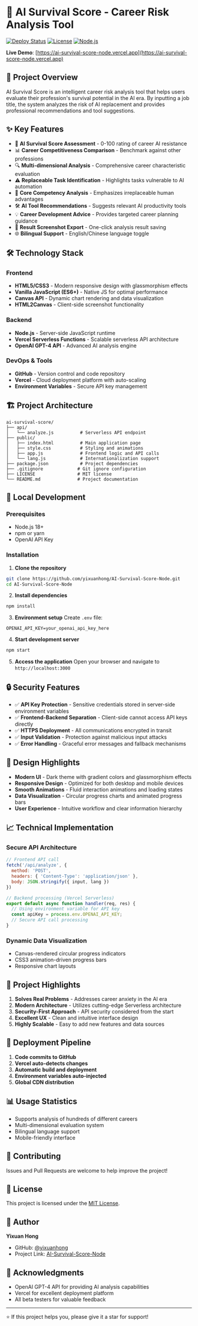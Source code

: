# 🧠 AI Survival Score - Career Risk Analysis Tool

[![Deploy Status](https://img.shields.io/badge/deploy-success-brightgreen)](https://ai-survival-score-node.vercel.app)
[![License](https://img.shields.io/badge/license-MIT-blue.svg)](LICENSE)
[![Node.js](https://img.shields.io/badge/node.js-v18+-green.svg)](https://nodejs.org/)

**Live Demo**: [https://ai-survival-score-node.vercel.app](https://ai-survival-score-node.vercel.app)

## 📖 Project Overview

AI Survival Score is an intelligent career risk analysis tool that helps users evaluate their profession's survival potential in the AI era. By inputting a job title, the system analyzes the risk of AI replacement and provides professional recommendations and tool suggestions.

## ✨ Key Features

- 🎯 **AI Survival Score Assessment** - 0-100 rating of career AI resistance
- 📊 **Career Competitiveness Comparison** - Benchmark against other professions  
- 🔍 **Multi-dimensional Analysis** - Comprehensive career characteristic evaluation
- ⚠️ **Replaceable Task Identification** - Highlights tasks vulnerable to AI automation
- 💪 **Core Competency Analysis** - Emphasizes irreplaceable human advantages
- 🛠️ **AI Tool Recommendations** - Suggests relevant AI productivity tools
- 💡 **Career Development Advice** - Provides targeted career planning guidance
- 📸 **Result Screenshot Export** - One-click analysis result saving
- 🌐 **Bilingual Support** - English/Chinese language toggle

## 🛠️ Technology Stack

### Frontend
- **HTML5/CSS3** - Modern responsive design with glassmorphism effects
- **Vanilla JavaScript (ES6+)** - Native JS for optimal performance
- **Canvas API** - Dynamic chart rendering and data visualization
- **HTML2Canvas** - Client-side screenshot functionality

### Backend
- **Node.js** - Server-side JavaScript runtime
- **Vercel Serverless Functions** - Scalable serverless API architecture
- **OpenAI GPT-4 API** - Advanced AI analysis engine

### DevOps & Tools
- **GitHub** - Version control and code repository
- **Vercel** - Cloud deployment platform with auto-scaling
- **Environment Variables** - Secure API key management

## 🏗️ Project Architecture

```
ai-survival-score/
├── api/
│   └── analyze.js          # Serverless API endpoint
├── public/
│   ├── index.html          # Main application page
│   ├── style.css           # Styling and animations
│   ├── app.js              # Frontend logic and API calls
│   └── lang.js             # Internationalization support
├── package.json            # Project dependencies
├── .gitignore             # Git ignore configuration
├── LICENSE                # MIT license
└── README.md              # Project documentation
```

## 🚀 Local Development

### Prerequisites
- Node.js 18+
- npm or yarn
- OpenAI API Key

### Installation

1. **Clone the repository**
```bash
git clone https://github.com/yixuanhong/AI-Survival-Score-Node.git
cd AI-Survival-Score-Node
```

2. **Install dependencies**
```bash
npm install
```

3. **Environment setup**
Create `.env` file:
```env
OPENAI_API_KEY=your_openai_api_key_here
```

4. **Start development server**
```bash
npm start
```

5. **Access the application**
Open your browser and navigate to `http://localhost:3000`

## 🔒 Security Features

- ✅ **API Key Protection** - Sensitive credentials stored in server-side environment variables
- ✅ **Frontend-Backend Separation** - Client-side cannot access API keys directly
- ✅ **HTTPS Deployment** - All communications encrypted in transit
- ✅ **Input Validation** - Protection against malicious input attacks
- ✅ **Error Handling** - Graceful error messages and fallback mechanisms

## 🎨 Design Highlights

- **Modern UI** - Dark theme with gradient colors and glassmorphism effects
- **Responsive Design** - Optimized for both desktop and mobile devices
- **Smooth Animations** - Fluid interaction animations and loading states
- **Data Visualization** - Circular progress charts and animated progress bars
- **User Experience** - Intuitive workflow and clear information hierarchy

## 📈 Technical Implementation

### Secure API Architecture
```javascript
// Frontend API call
fetch('/api/analyze', {
  method: 'POST',
  headers: { 'Content-Type': 'application/json' },
  body: JSON.stringify({ input, lang })
})

// Backend processing (Vercel Serverless)
export default async function handler(req, res) {
  // Using environment variable for API key
  const apiKey = process.env.OPENAI_API_KEY;
  // Secure API call processing
}
```

### Dynamic Data Visualization
- Canvas-rendered circular progress indicators
- CSS3 animation-driven progress bars  
- Responsive chart layouts

## 🌟 Project Highlights

1. **Solves Real Problems** - Addresses career anxiety in the AI era
2. **Modern Architecture** - Utilizes cutting-edge Serverless architecture
3. **Security-First Approach** - API security considered from the start
4. **Excellent UX** - Clean and intuitive interface design
5. **Highly Scalable** - Easy to add new features and data sources

## 🔄 Deployment Pipeline

1. **Code commits to GitHub**
2. **Vercel auto-detects changes**
3. **Automatic build and deployment**
4. **Environment variables auto-injected**
5. **Global CDN distribution**

## 📊 Usage Statistics

- Supports analysis of hundreds of different careers
- Multi-dimensional evaluation system
- Bilingual language support
- Mobile-friendly interface

## 🤝 Contributing

Issues and Pull Requests are welcome to help improve the project!

## 📄 License

This project is licensed under the [MIT License](LICENSE).

## 👤 Author

**Yixuan Hong**
- GitHub: [@yixuanhong](https://github.com/yixuanhong)
- Project Link: [AI-Survival-Score-Node](https://github.com/yixuanhong/AI-Survival-Score-Node)

## 🙏 Acknowledgments

- OpenAI GPT-4 API for providing AI analysis capabilities
- Vercel for excellent deployment platform
- All beta testers for valuable feedback

---

⭐ If this project helps you, please give it a star for support!
